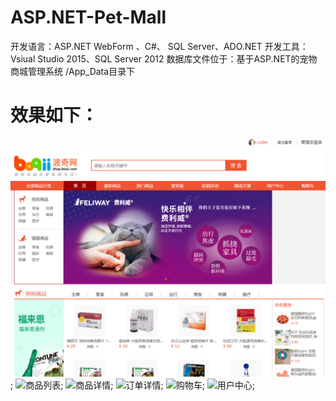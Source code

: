 # ASP.NET-Pet-Mall
开发语言：ASP.NET WebForm 、C#、 SQL Server、ADO.NET
开发工具：Vsiual Studio 2015、SQL Server 2012
数据库文件位于：基于ASP.NET的宠物商城管理系统 /App_Data目录下
# 效果如下：
![首页](Photo/首页.png);
![商品列表](https://github.com/MsRongMoMo/ASP.NET-Pet-Mall/Photo/商品列表.png);
![商品详情](https://github.com/MsRongMoMo/ASP.NET-Pet-Mall/Photo/商品详情.png);
![订单详情](https://github.com/MsRongMoMo/ASP.NET-Pet-Mall/Photo/订单详情.png);
![购物车](https://github.com/MsRongMoMo/ASP.NET-Pet-Mall/Photo/购物车.png);
![用户中心](https://github.com/MsRongMoMo/ASP.NET-Pet-Mall/Photo/用户中心.png);


